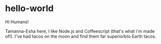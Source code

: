 # hello-world

Hi Humans!

Tamanna-Esha here, I like Node.js and Coffeescript (that's what i'm made of!).
I've had tacos on the moon and find them far superiorbto Earth tacos.
